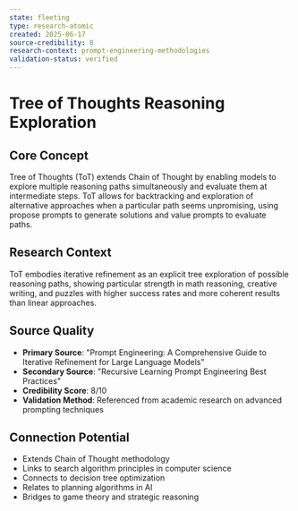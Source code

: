 ```yaml
---
state: fleeting
type: research-atomic
created: 2025-06-17
source-credibility: 8
research-context: prompt-engineering-methodologies
validation-status: verified
---
```


# Tree of Thoughts Reasoning Exploration

## Core Concept
Tree of Thoughts (ToT) extends Chain of Thought by enabling models to explore multiple reasoning paths simultaneously and evaluate them at intermediate steps. ToT allows for backtracking and exploration of alternative approaches when a particular path seems unpromising, using propose prompts to generate solutions and value prompts to evaluate paths.

## Research Context
ToT embodies iterative refinement as an explicit tree exploration of possible reasoning paths, showing particular strength in math reasoning, creative writing, and puzzles with higher success rates and more coherent results than linear approaches.

## Source Quality
- **Primary Source**: "Prompt Engineering: A Comprehensive Guide to Iterative Refinement for Large Language Models"
- **Secondary Source**: "Recursive Learning Prompt Engineering Best Practices"
- **Credibility Score**: 8/10
- **Validation Method**: Referenced from academic research on advanced prompting techniques

## Connection Potential
- Extends Chain of Thought methodology
- Links to search algorithm principles in computer science
- Connects to decision tree optimization
- Relates to planning algorithms in AI
- Bridges to game theory and strategic reasoning